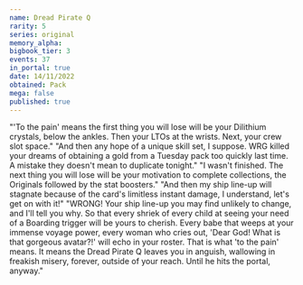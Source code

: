 ```yaml
---
name: Dread Pirate Q
rarity: 5
series: original
memory_alpha:
bigbook_tier: 3
events: 37
in_portal: true
date: 14/11/2022
obtained: Pack
mega: false
published: true
---
```


"'To the pain' means the first thing you will lose will be your Dilithium crystals, below the ankles. Then your LTOs at the wrists. Next, your crew slot space."
"And then any hope of a unique skill set, I suppose. WRG killed your dreams of obtaining a gold from a Tuesday pack too quickly last time. A mistake they doesn't mean to duplicate tonight."
"I wasn't finished. The next thing you will lose will be your motivation to complete collections, the Originals followed by the stat boosters."
"And then my ship line-up will stagnate because of the card's limitless instant damage, I understand, let's get on with it!"
"WRONG! Your ship line-up you may find unlikely to change, and I'll tell you why. So that every shriek of every child at seeing your need of a Boarding trigger will be yours to cherish. Every babe that weeps at your immense voyage power, every woman who cries out, 'Dear God! What is that gorgeous avatar?!' will echo in your roster. That is what 'to the pain' means. It means the Dread Pirate Q leaves you in anguish, wallowing in freakish misery, forever, outside of your reach. Until he hits the portal, anyway."
